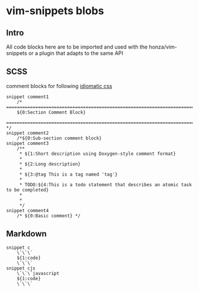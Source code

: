 # vim-snippets blobs
## Intro
All code blocks here are to be imported and used with the honza/vim-snippets or a plugin that adapts to the same API

## SCSS
comment blocks for following [idiomatic css](https://github.com/necolas/idiomatic-css/)
```
snippet comment1
	/* ==========================================================================
	${0:Section Comment Block}
	========================================================================== */
snippet comment2
	/*${0:Sub-section comment block}
snippet comment3
	/**
	 * ${1:Short description using Doxygen-style comment format}
	 *
	 * ${2:Long description}
	 * 
	 * ${3:@tag This is a tag named 'tag'}
	 *
	 * TODO:${4:This is a todo statement that describes an atomic task to be completed}
	 *   
	 *   
	 */
snippet comment4
	/* ${0:Basic comment} */
```

## Markdown
```
snippet c
	\`\`\`
	${1:code}
	\`\`\`
snippet cjs
	\`\`\`javascript
	${1:code}
	\`\`\`
```
